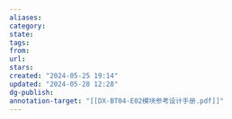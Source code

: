 ```yaml
---
aliases: 
category: 
state: 
tags: 
from: 
url: 
stars: 
created: "2024-05-25 19:14"
updated: "2024-05-28 12:28"
dg-publish: 
annotation-target: "[[DX-BT04-E02模块参考设计手册.pdf]]"
---
```


